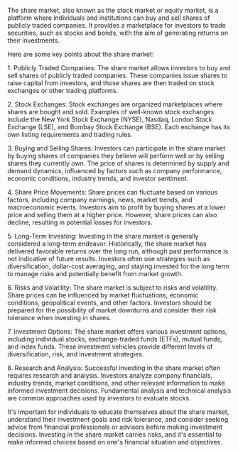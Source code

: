 <p>
The share market, also known as the stock market or equity market, is a platform where individuals and institutions can buy and sell shares of publicly traded companies. It provides a marketplace for investors to trade securities, such as stocks and bonds, with the aim of generating returns on their investments. 
</p><p>
Here are some key points about the share market:
</p><p>
1. Publicly Traded Companies: The share market allows investors to buy and sell shares of publicly traded companies. These companies issue shares to raise capital from investors, and those shares are then traded on stock exchanges or other trading platforms.
</p><p>
2. Stock Exchanges: Stock exchanges are organized marketplaces where shares are bought and sold. Examples of well-known stock exchanges include the New York Stock Exchange (NYSE), Nasdaq, London Stock Exchange (LSE), and Bombay Stock Exchange (BSE). Each exchange has its own listing requirements and trading rules.
</p><p>
3. Buying and Selling Shares: Investors can participate in the share market by buying shares of companies they believe will perform well or by selling shares they currently own. The price of shares is determined by supply and demand dynamics, influenced by factors such as company performance, economic conditions, industry trends, and investor sentiment.
</p><p>
4. Share Price Movements: Share prices can fluctuate based on various factors, including company earnings, news, market trends, and macroeconomic events. Investors aim to profit by buying shares at a lower price and selling them at a higher price. However, share prices can also decline, resulting in potential losses for investors.
</p><p>
5. Long-Term Investing: Investing in the share market is generally considered a long-term endeavor. Historically, the share market has delivered favorable returns over the long run, although past performance is not indicative of future results. Investors often use strategies such as diversification, dollar-cost averaging, and staying invested for the long term to manage risks and potentially benefit from market growth.
</p><p>
6. Risks and Volatility: The share market is subject to risks and volatility. Share prices can be influenced by market fluctuations, economic conditions, geopolitical events, and other factors. Investors should be prepared for the possibility of market downturns and consider their risk tolerance when investing in shares.
</p><p>
7. Investment Options: The share market offers various investment options, including individual stocks, exchange-traded funds (ETFs), mutual funds, and index funds. These investment vehicles provide different levels of diversification, risk, and investment strategies.
</p><p>
8. Research and Analysis: Successful investing in the share market often requires research and analysis. Investors analyze company financials, industry trends, market conditions, and other relevant information to make informed investment decisions. Fundamental analysis and technical analysis are common approaches used by investors to evaluate stocks.
</p><p>
It's important for individuals to educate themselves about the share market, understand their investment goals and risk tolerance, and consider seeking advice from financial professionals or advisors before making investment decisions. Investing in the share market carries risks, and it's essential to make informed choices based on one's financial situation and objectives.
</p>